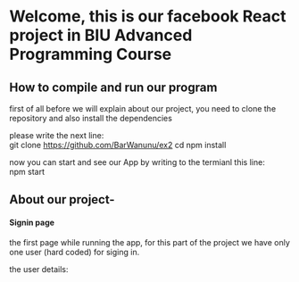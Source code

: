 # Welcome, this is our facebook React project in BIU Advanced Programming Course

## How to compile and run our program
first of all before we will explain about our project, you need to clone the repository and also install the dependencies

please write the next line: <br> 
git clone https://github.com/BarWanunu/ex2 cd npm install

now you can start and see our App by writing to the termianl this line: <br> 
npm start

## About our project-
#### Signin page
the first page while running the app, for this part of the project we have only one user (hard coded) for siging in.

the user details:





